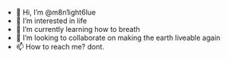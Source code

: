 - 👋 Hi, I’m @m8n1ight6lue
- 👀 I’m interested in life
- 🌱 I’m currently learning how to breath
- 💞️ I’m looking to collaborate on making the earth liveable again
- 📫 How to reach me? dont.

<!---
m8n1ight6lue/m8n1ight6lue is a ✨ special ✨ repository because its `README.md` (this file) appears on your GitHub profile.
You can click the Preview link to take a look at your changes.
--->
